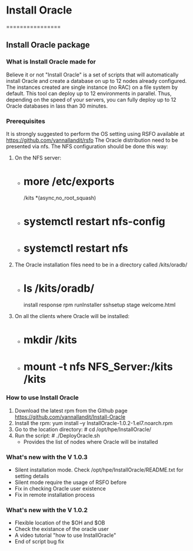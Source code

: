 # Install Oracle
================

Install Oracle package
----------------------

### What is Install Oracle made for
Believe it or not "Install Oracle" is a set of scripts that will automatically install Oracle and create a database on up to 12 nodes already configured.
The instances created are single instance (no RAC) on a file system by default.
This tool can deploy up to 12 environments in parallel. Thus, depending on the speed of your servers, you can fully deploy up to 12 Oracle databases in lass than 30 minutes.

### Prerequisites
It is strongly suggested to perform the OS setting using RSFO available at https://github.com/yannallandit/rsfo
The Oracle distribution need to be presented via nfs.
The NFS configuration should be done this way:

1. On the NFS server:
   * # more /etc/exports
     /kits   *(async,no_root_squash)
   * # systemctl restart nfs-config
   * # systemctl restart nfs

2. The Oracle installation files need to be in a directory called /kits/oradb/
   * # ls /kits/oradb/
     install  response  rpm  runInstaller  sshsetup  stage  welcome.html

3. On all the clients where Oracle will be installed:
   * # mkdir /kits
   * # mount -t nfs NFS_Server:/kits /kits

### How to use Install Oracle

1. Download the latest rpm from the Github page https://github.com/yannallandit/Install-Oracle
2. Install the rpm: yum install –y InstallOracle-1.0.2-1.el7.noarch.rpm
3. Go to the location directory: # cd /opt/hpe/InstallOracle/
4. Run the script: # ./DeployOracle.sh
	* Provides the list of nodes where Oracle will be installed

### What's new with the V 1.0.3

- Silent installation mode. Check /opt/hpe/InstallOracle/README.txt for setting details
- Silent mode require the usage of RSFO before
- Fix in checking Oracle user existence
- Fix in remote installation process

### What's new with the V 1.0.2

- Flexible location of the $OH and $OB
- Check the existance of the oracle user
- A video tutorial "how to use InstallOracle"
- End of script bug fix 

